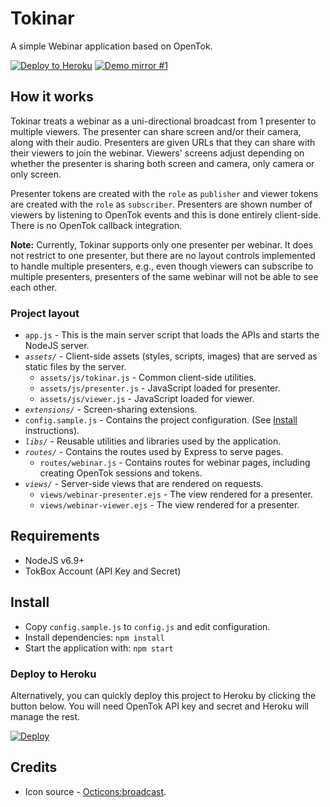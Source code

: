 Tokinar
=========

A simple Webinar application based on OpenTok.

[![Deploy to Heroku](https://img.shields.io/badge/Deploy-Heroku-blue.svg)](https://heroku.com/deploy?template=https://github.com/kaustavdm/tokinar) [![Demo mirror #1](https://img.shields.io/badge/Demo-mirror_1-green.svg)](https://tokinar.kaustavdm.in)

## How it works

Tokinar treats a webinar as a uni-directional broadcast from 1 presenter to multiple viewers. The presenter can share screen and/or their camera, along with their audio. Presenters are given URLs that they can share with their viewers to join the webinar. Viewers' screens adjust depending on whether the presenter is sharing both screen and camera, only camera or only screen.

Presenter tokens are created with the `role` as `publisher` and viewer tokens are created with the `role` as `subscriber`. Presenters are shown number of viewers by listening to OpenTok events and this is done entirely client-side. There is no OpenTok callback integration.

**Note:** Currently, Tokinar supports only one presenter per webinar. It does not restrict to one presenter, but there are no layout controls implemented to handle multiple presenters, e.g., even though viewers can subscribe to multiple presenters, presenters of the same webinar will not be able to see each other.

### Project layout

- `app.js` - This is the main server script that loads the APIs and starts the NodeJS server.
- *`assets/`* - Client-side assets (styles, scripts, images) that are served as static files by the server.
  - `assets/js/tokinar.js` - Common client-side utilities.
  - `assets/js/presenter.js` - JavaScript loaded for presenter.
  - `assets/js/viewer.js` - JavaScript loaded for viewer.
- *`extensions/`* - Screen-sharing extensions.
- `config.sample.js` - Contains the project configuration. (See [Install](#install) instructions).
- *`libs/`* - Reusable utilities and libraries used by the application.
- *`routes/`* - Contains the routes used by Express to serve pages.
  - `routes/webinar.js` - Contains routes for webinar pages, including creating OpenTok sessions and tokens.
- *`views/`* - Server-side views that are rendered on requests.
  - `views/webinar-presenter.ejs` - The view rendered for a presenter.
  - `views/webinar-viewer.ejs` - The view rendered for a presenter.

## Requirements

- NodeJS v6.9+
- TokBox Account (API Key and Secret)

## Install

- Copy `config.sample.js` to `config.js` and edit configuration.
- Install dependencies: `npm install`
- Start the application with: `npm start`

### Deploy to Heroku

Alternatively, you can quickly deploy this project to Heroku by clicking the button below. You will need OpenTok API key and secret and Heroku will manage the rest.

[![Deploy](https://www.herokucdn.com/deploy/button.png)](https://heroku.com/deploy?template=https://github.com/kaustavdm/tokinar)

## Credits

- Icon source - [Octicons:broadcast](https://octicons.github.com/icon/broadcast/).
